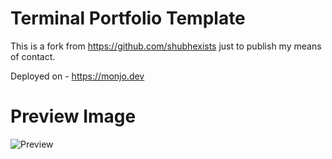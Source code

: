 # Terminal Portfolio Template

This is a fork from https://github.com/shubhexists just to publish my means of contact.

Deployed on - https://monjo.dev

# Preview Image
![Preview](https://github.com/shubhexists/terminal-portfolio/assets/110319892/d56cdf54-6eff-4afb-9225-6c2223341ed5)
